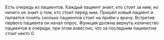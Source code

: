 Есть очередь из пациентов. Каждый пациент знает, кто стоит за ним, но ничего не знает о том, кто стоит перед ним.
Пришёл новый пациент и пытается понять сколько пациентов стоит на приём к врачу. Встретив первого пациента он начал опрос.
Функция должна вернуть количество пациентов в очереди, при этом известно, что за последним пациентом стоит некто 0.


